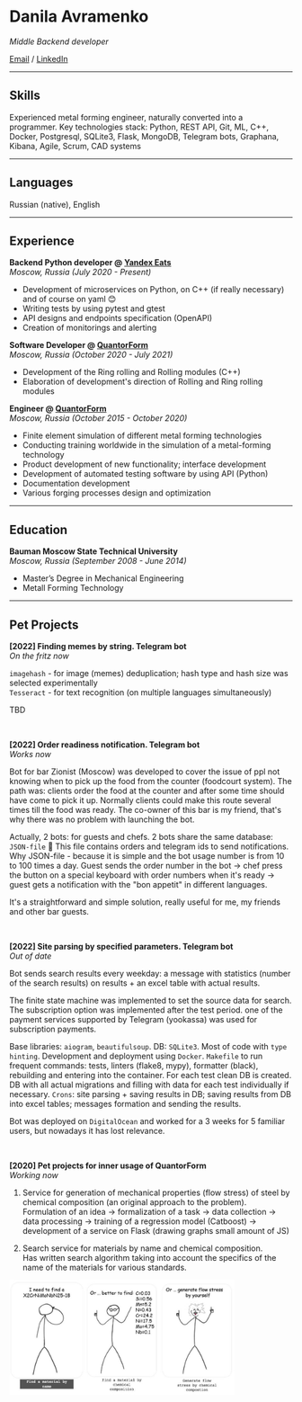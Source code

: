 # Danila Avramenko
_Middle Backend developer_ <br>

[Email](mailto:danila.avramenko@gmail.com) / [LinkedIn](https://www.linkedin.com/in/danila-avramenko-77912ab9/)

___
## Skills
Experienced metal forming engineer, naturally converted into a programmer.
Key technologies stack: Python, REST API, Git, ML, C++, Docker, Postgresql, SQLite3, Flask, MongoDB, Telegram bots, Graphana, Kibana, Agile, Scrum, CAD systems

___
## Languages

Russian (native), English <br>

___
## Experience

**Backend Python developer @ [Yandex Eats](https://www.wikiwand.com/en/Yandex_Eda)** <br>
_Moscow, Russia (July 2020 - Present)_ <br>
- Development of microservices on Python, on C++ (if really necessary) and of course on yaml 😊
- Writing tests by using pytest and gtest
- API designs and endpoints specification (OpenAPI)
- Creation of monitorings and alerting



**Software Developer @ [QuantorForm](https://www.linkedin.com/company/quantor-form/about/)** <br>
_Moscow, Russia (October 2020 - July 2021)_ <br>
- Development of the Ring rolling and Rolling modules (C++)
- Elaboration of development's direction of Rolling and Ring rolling modules



**Engineer @ [QuantorForm](https://www.linkedin.com/company/quantor-form/about/)** <br>
_Moscow, Russia (October 2015 - October 2020)_ <br>
- Finite element simulation of different metal forming technologies
- Conducting training worldwide in the simulation of a metal-forming technology
- Product development of new functionality; interface development
- Development of automated testing software by using API (Python)
- Documentation development
- Various forging processes design and optimization

___
## Education
**Bauman Moscow State Technical University** <br>
_Moscow, Russia (September 2008 - June 2014)_ <br>
- Master’s Degree in Mechanical Engineering
- Metall Forming Technology

___
## Pet Projects
**[2022] Finding memes by string. Telegram bot**  
_On the fritz now_  

`imagehash` - for image (memes) deduplication; hash type and hash size was selected experimentally  
`Tesseract` - for text recognition (on multiple languages simultaneously)

TBD


<br>

**[2022] Order readiness notification. Telegram bot**  
_Works now_ <br>

Bot for bar Zionist (Moscow) was developed to cover the issue of ppl not knowing when to pick up the food from the counter (foodcourt system). The path was: clients order the food at the counter and after some time should have come to pick it up. Normally clients could make this route several times till the food was ready. The co-owner of this bar is my friend, that's why there was no problem with launching the bot.

Actually, 2 bots: for guests and chefs. 2 bots share the same database: `JSON-file` 🙂 This file contains orders and telegram ids to send notifications. Why JSON-file - because it is simple and the bot usage number is from 10 to 100 times a day. 
Guest sends the order number in the bot -> chef press the button on a special keyboard with order numbers when it's ready -> guest gets a notification with the "bon appetit" in different languages.

It's a straightforward and simple solution, really useful for me, my friends and other bar guests.  

<br>

**[2022] Site parsing by specified parameters. Telegram bot**   
_Out of date_ <br>

Bot sends search results every weekday: a message with statistics (number of the search results) on results + an excel table with actual results.

The finite state machine was implemented to set the source data for search. 
The subscription option was implemented after the test period. one of the payment services supported by Telegram (yookassa) was used for subscription payments. 

Base libraries: `aiogram`, `beautifulsoup`. DB: `SQLite3`. Most of code with `type hinting`. Development and deployment using `Docker`. `Makefile` to run frequent commands: tests, linters (flake8, mypy), formatter (black), rebuilding and entering into the container. For each test clean DB is created. DB with all actual migrations and filling with data for each test individually if necessary. `Crons`: site parsing + saving results in DB; saving results from DB into excel tables; messages formation and sending the results.

Bot was deployed on `DigitalOcean` and worked for a 3 weeks for 5 familiar users, but nowadays it has lost relevance.  

<br>

**[2020] Pet projects for inner usage of QuantorForm**  
_Working now_
 <br>
1. Service for generation of mechanical properties (flow stress) of steel by chemical composition (an original approach to the problem).  
Formulation of an idea -> formalization of a task -> data collection -> data processing -> training of a regression model (Catboost) -> development of a service on Flask (drawing graphs small amount of JS)

2. Search service for materials by name and chemical composition.  
Has written search algorithm taking into account the specifics of the name of the materials for various standards.

<img src="service.jpg" alt="drawing" width="400"/> <br>
